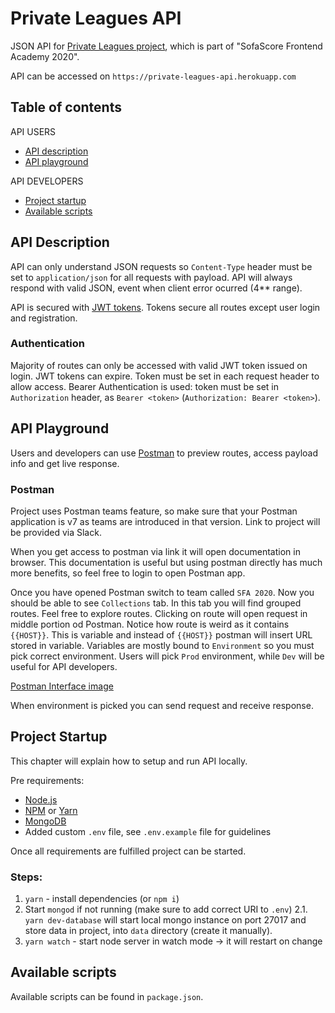 # Private Leagues API

JSON API for [Private Leagues project](https://github.com/MSekrst/sofascore-academy-2020/tree/master/project), which is part of "SofaScore Frontend Academy 2020".

API can be accessed on `https://private-leagues-api.herokuapp.com`

## Table of contents

API USERS

- [API description](#api-description)
- [API playground](#api-playground)

API DEVELOPERS

- [Project startup](#project-startup)
- [Available scripts](#available-scripts)

## API Description

API can only understand JSON requests so `Content-Type` header must be set to `application/json` for all requests with payload.
API will always respond with valid JSON, event when client error ocurred (4\*\* range).

API is secured with [JWT tokens](https://jwt.io/). Tokens secure all routes except user login and registration.

### Authentication

Majority of routes can only be accessed with valid JWT token issued on login. JWT tokens can expire. Token must be set in each request header to allow access. Bearer Authentication is used: token must be set in `Authorization` header, as `Bearer <token>` (`Authorization: Bearer <token>`).

## API Playground

Users and developers can use [Postman](https://www.postman.com/downloads/) to preview routes, access payload info and get live response.

### Postman

Project uses Postman teams feature, so make sure that your Postman application is v7 as teams are introduced in that version. Link to project will be provided via Slack.

When you get access to postman via link it will open documentation in browser. This documentation is useful but using postman directly has much more benefits, so feel free to login to open Postman app.

Once you have opened Postman switch to team called `SFA 2020`. Now you should be able to see `Collections` tab. In this tab you will find grouped routes. Feel free to explore routes. Clicking on route will open request in middle portion od Postman. Notice how route is weird as it contains `{{HOST}}`. This is variable and instead of `{{HOST}}` postman will insert URL stored in variable. Variables are mostly bound to `Environment` so you must pick correct environment. Users will pick `Prod` environment, while `Dev` will be useful for API developers.

[Postman Interface image](https://imgur.com/xS2JDV4)

When environment is picked you can send request and receive response.

## Project Startup

This chapter will explain how to setup and run API locally.

Pre requirements:
- [Node.js](https://nodejs.org/en/)
- [NPM](https://nodejs.org/en/) or [Yarn](https://yarnpkg.com/)
- [MongoDB](https://www.mongodb.com/download-center/community)
- Added custom `.env` file, see `.env.example` file for guidelines

Once all requirements are fulfilled project can be started.

### Steps:

1. `yarn` - install dependencies (or `npm i`)
2. Start `mongod` if not running (make sure to add correct URI to `.env`)
  2.1. `yarn dev-database` will start local mongo instance on port 27017 and store data in project, into `data` directory (create it manually).
3. `yarn watch` - start node server in watch mode -> it will restart on change


## Available scripts

Available scripts can be found in `package.json`.